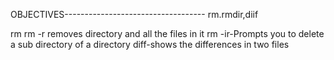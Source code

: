 OBJECTIVES-----------------------------------
rm.rmdir,diif

rm
rm -r removes directory and all the files in it
rm -ir-Prompts you to delete a sub directory of  a directory
diff-shows the differences in two files